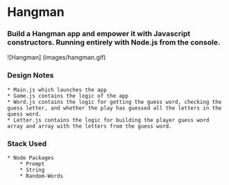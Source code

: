 # Hangman

### Build a Hangman app and empower it with Javascript constructors. Running entirely with Node.js from the console.

![Hangman] (images/hangman.gif)

### Design Notes
	* Main.js which launches the app
	* Game.js contains the logic of the app
	* Word.js contains the logic for getting the guess word, checking the guess letter, and whether the play has guessed all the letters in the quess word.
	* Letter.js contains the logic for building the player guess word array and array with the letters from the guess word.

### Stack Used
	* Node Packages
		* Prompt
		* String
		* Random-Words